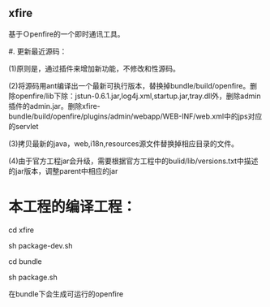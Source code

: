 ## xfire
基于Ｏpenfire的一个即时通讯工具。

#. 更新最近源码：

(1)原则是，通过插件来增加新功能，不修改和性源码。

(2)将源码用ant编译出一个最新可执行版本，替换掉bundle/build/openfire。删除openfire/lib下除：jstun-0.6.1.jar,log4j.xml,startup.jar,tray.dll外，删除admin插件的admin.jar。删除xfire-bundle/build/openfire/plugins/admin/webapp/WEB-INF/web.xml中的jps对应的servlet

(3)拷贝最新的java，web,i18n,resources源文件替换掉相应目录的文件。

(4)由于官方工程jar会升级，需要根据官方工程中的bulid/lib/versions.txt中描述的jar版本，调整parent中相应的jar

# 本工程的编译工程：

cd  xfire

sh package-dev.sh

cd bundle

sh package.sh

在bundle下会生成可运行的openfire
